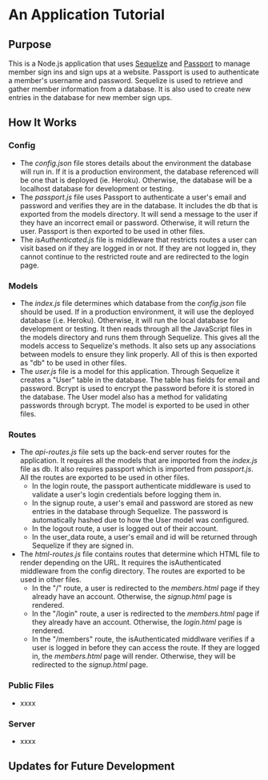 # An Application Tutorial

## Purpose
This is a Node.js application that uses [Sequelize](https://sequelize.org/) and [Passport](http://www.passportjs.org/) to manage member sign ins and sign ups at a website. Passport is used to authenticate a member's username and password. Sequelize is used to retrieve and gather member information from a database. It is also used to create new entries in the database for new member sign ups.

## How It Works
### Config
* The *config.json* file stores details about the environment the database will run in. If it is a production environment, the database referenced will be one that is deployed (ie. Heroku). Otherwise, the database will be a localhost database for development or testing.
* The *passport.js* file uses Passport to authenticate a user's email and password and verifies they are in the database. It includes the db that is exported from the models directory. It will send a message to the user if they have an incorrect email or password. Otherwise, it will return the user. Passport is then exported to be used in other files.
* The *isAuthenticated.js* file is middleware that restricts routes a user can visit based on if they are logged in or not. If they are not logged in, they cannot continue to the restricted route and are redirected to the login page.

### Models
* The *index.js* file determines which database from the *config.json* file should be used. If in a production environment, it will use the deployed database (i.e. Heroku). Otherwise, it will run the local database for development or testing. It then reads through all the JavaScript files in the models directory and runs them through Sequelize. This gives all the models access to Sequelize's methods. It also sets up any associations between models to ensure they link properly. All of this is then exported as "db" to be used in other files.
* The *user.js* file is a model for this application. Through Sequelize it creates a "User" table in the database. The table has fields for email and password. Bcrypt is used to encrypt the password before it is stored in the database. The User model also has a method for validating passwords through bcrypt. The model is exported to be used in other files.

### Routes
* The *api-routes.js* file sets up the back-end server routes for the application. It requires all the models that are imported from the *index.js* file as db. It also requires passport which is imported from *passport.js*. All the routes are exported to be used in other files.
    * In the login route, the passport authenticate middleware is used to validate a user's login credentials before logging them in.
    * In the signup route, a user's email and password are stored as new entries in the database through Sequelize. The password is automatically hashed due to how the User model was configured. 
    * In the logout route, a user is logged out of their account.
    * In the user_data route, a user's email and id will be returned through Sequelize if they are signed in. 
* The *html-routes.js* file contains routes that determine which HTML file to render depending on the URL. It requires the isAuthenticated middleware from the config directory. The routes are exported to be used in other files.
    * In the "/" route, a user is redirected to the *members.html* page if they already have an account. Otherwise, the *signup.html* page is rendered.
    * In the "/login" route, a user is redirected to the *members.html* page if they already have an account. Otherwise, the *login.html* page is rendered.
    * In the "/members" route, the isAuthenticated middlware verifies if a user is logged in before they can access the route. If they are logged in, the *members.html* page will render. Otherwise, they will be redirected to the *signup.html* page.

### Public Files
* xxxx

### Server
* xxxx

## Updates for Future Development